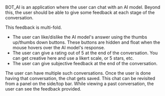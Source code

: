BOT_AI is an application where the user can chat with an AI model. Beyond this, the user should be able to give some feedback at each stage of the conversation.

This feedback is multi-fold.
- The user can like/dislike the AI model's answer using the thumbs up/thumbs down buttons. These buttons are hidden and float when the mouse hovers over the AI model's response.
- The user can give a rating out of 5 at the end of the conversation. You can get creative here and use a likert scale, or 5 stars, etc.
- The user can give subjective feedback at the end of the conversation.

The user can have multiple such conversations.
Once the user is done having that conversation, the chat gets saved. This chat can be revisited from a panel on the side/top bar. While viewing a past conversation, the user can see the feedback provided. 
